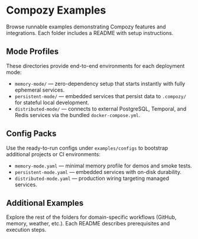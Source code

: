 # Compozy Examples

Browse runnable examples demonstrating Compozy features and integrations. Each
folder includes a README with setup instructions.

## Mode Profiles

These directories provide end-to-end environments for each deployment mode:

- `memory-mode/` — zero-dependency setup that starts instantly with fully
  ephemeral services.
- `persistent-mode/` — embedded services that persist data to `.compozy/` for
  stateful local development.
- `distributed-mode/` — connects to external PostgreSQL, Temporal, and Redis
  services via the bundled `docker-compose.yml`.

## Config Packs

Use the ready-to-run configs under `examples/configs` to bootstrap additional
projects or CI environments:

- `memory-mode.yaml` — minimal memory profile for demos and smoke tests.
- `persistent-mode.yaml` — embedded services with on-disk durability.
- `distributed-mode.yaml` — production wiring targeting managed services.

## Additional Examples

Explore the rest of the folders for domain-specific workflows (GitHub, memory,
weather, etc.). Each README describes prerequisites and execution steps.
